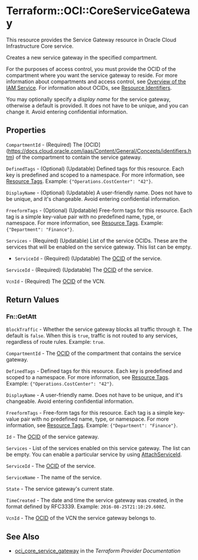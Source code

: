 # Terraform::OCI::CoreServiceGateway

This resource provides the Service Gateway resource in Oracle Cloud Infrastructure Core service.

Creates a new service gateway in the specified compartment.

For the purposes of access control, you must provide the OCID of the compartment where you want
the service gateway to reside. For more information about compartments and access control, see
[Overview of the IAM Service](https://docs.cloud.oracle.com/iaas/Content/Identity/Concepts/overview.htm).
For information about OCIDs, see [Resource Identifiers](https://docs.cloud.oracle.com/iaas/Content/General/Concepts/identifiers.htm).

You may optionally specify a *display name* for the service gateway, otherwise a default is provided.
It does not have to be unique, and you can change it. Avoid entering confidential information.

## Properties

`CompartmentId` - (Required) The [OCID] (https://docs.cloud.oracle.com/iaas/Content/General/Concepts/identifiers.htm)  of the compartment to contain the service gateway.

`DefinedTags` - (Optional) (Updatable) Defined tags for this resource. Each key is predefined and scoped to a namespace. For more information, see [Resource Tags](https://docs.cloud.oracle.com/iaas/Content/General/Concepts/resourcetags.htm).  Example: `{"Operations.CostCenter": "42"}`.

`DisplayName` - (Optional) (Updatable) A user-friendly name. Does not have to be unique, and it's changeable. Avoid entering confidential information.

`FreeformTags` - (Optional) (Updatable) Free-form tags for this resource. Each tag is a simple key-value pair with no predefined name, type, or namespace. For more information, see [Resource Tags](https://docs.cloud.oracle.com/iaas/Content/General/Concepts/resourcetags.htm).  Example: `{"Department": "Finance"}`.

`Services` - (Required) (Updatable) List of the service OCIDs. These are the services that will be enabled on the service gateway. This list can be empty.
* `ServiceId` - (Required) (Updatable) The [OCID](https://docs.cloud.oracle.com/iaas/Content/General/Concepts/identifiers.htm) of the service.

`ServiceId` - (Required) (Updatable) The [OCID](https://docs.cloud.oracle.com/iaas/Content/General/Concepts/identifiers.htm) of the service.

`VcnId` - (Required) The [OCID](https://docs.cloud.oracle.com/iaas/Content/General/Concepts/identifiers.htm) of the VCN.


## Return Values

### Fn::GetAtt

`BlockTraffic` - Whether the service gateway blocks all traffic through it. The default is `false`. When this is `true`, traffic is not routed to any services, regardless of route rules.  Example: `true`.

`CompartmentId` - The [OCID](https://docs.cloud.oracle.com/iaas/Content/General/Concepts/identifiers.htm) of the compartment that contains the service gateway.

`DefinedTags` - Defined tags for this resource. Each key is predefined and scoped to a namespace. For more information, see [Resource Tags](https://docs.cloud.oracle.com/iaas/Content/General/Concepts/resourcetags.htm).  Example: `{"Operations.CostCenter": "42"}`.

`DisplayName` - A user-friendly name. Does not have to be unique, and it's changeable. Avoid entering confidential information.

`FreeformTags` - Free-form tags for this resource. Each tag is a simple key-value pair with no predefined name, type, or namespace. For more information, see [Resource Tags](https://docs.cloud.oracle.com/iaas/Content/General/Concepts/resourcetags.htm).  Example: `{"Department": "Finance"}`.

`Id` - The [OCID](https://docs.cloud.oracle.com/iaas/Content/General/Concepts/identifiers.htm) of the service gateway.

`Services` - List of the services enabled on this service gateway. The list can be empty. You can enable a particular service by using [AttachServiceId](https://docs.cloud.oracle.com/iaas/api/#/en/iaas/20160918/ServiceGateway/AttachServiceId).

`ServiceId` - The [OCID](https://docs.cloud.oracle.com/iaas/Content/General/Concepts/identifiers.htm) of the service.

`ServiceName` - The name of the service.

`State` - The service gateway's current state.

`TimeCreated` - The date and time the service gateway was created, in the format defined by RFC3339.  Example: `2016-08-25T21:10:29.600Z`.

`VcnId` - The [OCID](https://docs.cloud.oracle.com/iaas/Content/General/Concepts/identifiers.htm) of the VCN the service gateway belongs to.

## See Also

* [oci_core_service_gateway](https://www.terraform.io/docs/providers/oci/r/core_service_gateway.html) in the _Terraform Provider Documentation_